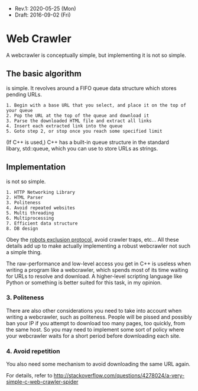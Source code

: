 * Rev.1: 2020-05-25 (Mon)
* Draft: 2016-09-02 (Fri)
# Web Crawler
A webcrawler is conceptually simple, but implementing it is not so simple.

## The basic algorithm
is simple. It revolves around a FIFO queue data structure which stores pending URLs.
```
1. Begin with a base URL that you select, and place it on the top of your queue
2. Pop the URL at the top of the queue and download it
3. Parse the downloaded HTML file and extract all links
4. Insert each extracted link into the queue
5. Goto step 2, or stop once you reach some specified limit
```
(If C++ is used,) C++ has a built-in queue structure in the standard libary, std::queue, which you can use to store URLs as strings.

## Implementation
is not so simple.
```
1. HTTP Networking Library
2. HTML Parser
3. Politeness
4. Avoid repeated websites
5. Multi threading
6. Multiprocessing
7. Efficient data structure
8. DB design
```
Obey the [robots exclusion protocol](https://en.wikipedia.org/wiki/Robots_exclusion_standard), avoid crawler traps, etc... All these details add up to make actually implementing a robust webcrawler not such a simple thing.

The raw-performance and low-level access you get in C++ is useless when writing a program like a webcrawler, which spends most of its time waiting for URLs to resolve and download. A higher-level scripting language like Python or something is better suited for this task, in my opinion.

### 3. Politeness
There are also other considerations you need to take into account when writing a webcrawler, such as politeness. People will be pissed and possibly ban your IP if you attempt to download too many pages, too quickly, from the same host. So you may need to implement some sort of policy where your webcrawler waits for a short period before downloading each site.

### 4. Avoid repetition
You also need some mechanism to avoid downloading the same URL again.

For details, refer to http://stackoverflow.com/questions/4278024/a-very-simple-c-web-crawler-spider
